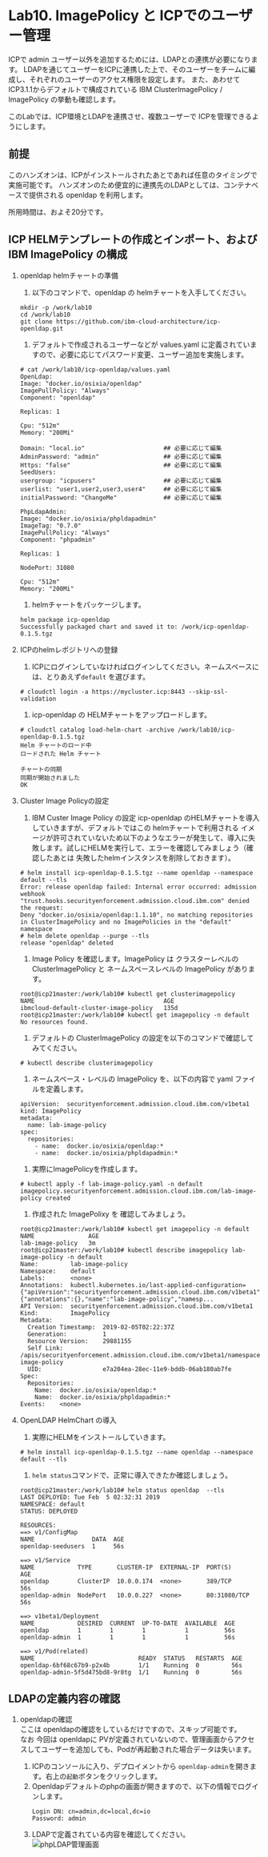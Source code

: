 # Lab10. ImagePolicy と ICPでのユーザー管理

ICPで admin ユーザー以外を追加するためには、LDAPとの連携が必要になります。
LDAPを通じてユーザーをICPに連携した上で、そのユーザーをチームに編成し、それぞれのユーザーのアクセス権限を設定します。
また、あわせて ICP3.1.1からデフォルトで構成されている IBM ClusterImagePolicy / ImagePolicy の挙動も確認します。

このLabでは、ICP環境とLDAPを連携させ、複数ユーザーで ICPを管理できるようにします。

## 前提

このハンズオンは、ICPがインストールされたあとであれば任意のタイミングで実施可能です。
ハンズオンのため便宜的に連携先のLDAPとしては、コンテナベースで提供される openldap を利用します。

所用時間は、およそ20分です。

## ICP HELMテンプレートの作成とインポート、および IBM ImagePolicy の構成

1. openldap helmチャートの準備

    1. 以下のコマンドで、openldap の helmチャートを入手してください。
      ```
      mkdir -p /work/lab10
      cd /work/lab10
      git clone https://github.com/ibm-cloud-architecture/icp-openldap.git 
      ```
    1. デフォルトで作成されるユーザーなどが values.yaml に定義されていますので、必要に応じてパスワード変更、ユーザー追加を実施します。
    ```
    # cat /work/lab10/icp-openldap/values.yaml
    OpenLdap:
    Image: "docker.io/osixia/openldap"
    ImagePullPolicy: "Always"
    Component: "openldap"

    Replicas: 1

    Cpu: "512m"
    Memory: "200Mi"

    Domain: "local.io"                      ## 必要に応じて編集
    AdminPassword: "admin"                  ## 必要に応じて編集
    Https: "false"                          ## 必要に応じて編集
    SeedUsers:
    usergroup: "icpusers"                   ## 必要に応じて編集
    userlist: "user1,user2,user3,user4"     ## 必要に応じて編集
    initialPassword: "ChangeMe"             ## 必要に応じて編集

    PhpLdapAdmin:
    Image: "docker.io/osixia/phpldapadmin"
    ImageTag: "0.7.0"
    ImagePullPolicy: "Always"
    Component: "phpadmin"

    Replicas: 1

    NodePort: 31080

    Cpu: "512m"
    Memory: "200Mi"
    ```
    1. helmチャートをパッケージします。
      ```
      helm package icp-openldap
      Successfully packaged chart and saved it to: /work/icp-openldap-0.1.5.tgz
      ```
1. ICPのhelmレポジトリへの登録

    1. ICPにログインしていなければログインしてください。ネームスペースには、とりあえず`default` を選びます。
      ```
      # cloudctl login -a https://mycluster.icp:8443 --skip-ssl-validation
      ```
    1. icp-openldap の HELMチャートをアップロードします。
      ```
      # cloudctl catalog load-helm-chart -archive /work/lab10/icp-openldap-0.1.5.tgz
      Helm チャートのロード中
      ロードされた Helm チャート

      チャートの同期
      同期が開始されました
      OK
      ```
1. Cluster Image Policyの設定    
    1. IBM Custer Image Policy の設定
    icp-openldap のHELMチャートを導入していきますが、デフォルトではこの helmチャートで利用される イメージが許可されていないため以下のようなエラーが発生して、導入に失敗します。試しにHELMを実行して、エラーを確認してみましょう（確認したあとは 失敗したhelmインスタンスを削除しておきます）。
    ```
    # helm install icp-openldap-0.1.5.tgz --name openldap --namespace default --tls
    Error: release openldap failed: Internal error occurred: admission webhook    
    "trust.hooks.securityenforcement.admission.cloud.ibm.com" denied the request:
    Deny "docker.io/osixia/openldap:1.1.10", no matching repositories in ClusterImagePolicy and no ImagePolicies in the "default" namespace
    # helm delete openldap --purge --tls
    release "openldap" deleted
    ```
    1. Image Policy を確認します。ImagePolicy は クラスターレベルの ClusterImagePolicy と ネームスペースレベルの ImagePolicy があります。
    ```
    root@icp21master:/work/lab10# kubectl get clusterimagepolicy
    NAME                                    AGE
    ibmcloud-default-cluster-image-policy   135d
    root@icp21master:/work/lab10# kubectl get imagepolicy -n default
    No resources found.
    ```
    1. デフォルトの ClusterImagePolicy の設定を以下のコマンドで確認してみてください。
    ```
    # kubectl describe clusterimagepolicy
    ```
    1. ネームスペース・レベルの ImagePolicy を、以下の内容で yaml ファイルを定義します。
    ```
    apiVersion:  securityenforcement.admission.cloud.ibm.com/v1beta1
    kind: ImagePolicy
    metadata:
      name: lab-image-policy
    spec:
      repositories:
        - name:  docker.io/osixia/openldap:*
        - name:  docker.io/osixia/phpldapadmin:*
    ```
    1. 実際にImagePolicyを作成します。
    ```
    # kubectl apply -f lab-image-policy.yaml -n default
    imagepolicy.securityenforcement.admission.cloud.ibm.com/lab-image-policy created
    ```
    1. 作成された ImagePolixy を 確認してみましょう。
    ```
    root@icp21master:/work/lab10# kubectl get imagepolicy -n default
    NAME               AGE
    lab-image-policy   3m
    root@icp21master:/work/lab10# kubectl describe imagepolicy lab-image-policy -n default
    Name:         lab-image-policy
    Namespace:    default
    Labels:       <none>
    Annotations:  kubectl.kubernetes.io/last-applied-configuration={"apiVersion":"securityenforcement.admission.cloud.ibm.com/v1beta1","kind":"ImagePolicy","metadata":{"annotations":{},"name":"lab-image-policy","namesp...
    API Version:  securityenforcement.admission.cloud.ibm.com/v1beta1
    Kind:         ImagePolicy
    Metadata:
      Creation Timestamp:  2019-02-05T02:22:37Z
      Generation:          1
      Resource Version:    29881155
      Self Link:           /apis/securityenforcement.admission.cloud.ibm.com/v1beta1/namespaces/default/imagepolicies/lab-image-policy
      UID:                 e7a204ea-28ec-11e9-bddb-06ab180ab7fe
    Spec:
      Repositories:
        Name:  docker.io/osixia/openldap:*
        Name:  docker.io/osixia/phpldapadmin:*
    Events:    <none>
    ```
    
1. OpenLDAP HelmChart の導入
   1. 実際にHELMをインストールしていきます。    
    ```
    # helm install icp-openldap-0.1.5.tgz --name openldap --namespace default --tls
    ```
   1. `helm status`コマンドで、正常に導入できたか確認しましょう。
    ```
    root@icp21master:/work/lab10# helm status openldap  --tls
    LAST DEPLOYED: Tue Feb  5 02:32:31 2019
    NAMESPACE: default
    STATUS: DEPLOYED

    RESOURCES:
    ==> v1/ConfigMap
    NAME                DATA  AGE
    openldap-seedusers  1     56s

    ==> v1/Service
    NAME            TYPE       CLUSTER-IP  EXTERNAL-IP  PORT(S)       AGE
    openldap        ClusterIP  10.0.0.174  <none>       389/TCP       56s
    openldap-admin  NodePort   10.0.0.227  <none>       80:31080/TCP  56s

    ==> v1beta1/Deployment
    NAME            DESIRED  CURRENT  UP-TO-DATE  AVAILABLE  AGE
    openldap        1        1        1           1          56s
    openldap-admin  1        1        1           1          56s

    ==> v1/Pod(related)
    NAME                             READY  STATUS   RESTARTS  AGE
    openldap-6bf68c67b9-p2x4b        1/1    Running  0         56s
    openldap-admin-5f5d475bd8-9r8tg  1/1    Running  0         56s
    ```
    
## LDAPの定義内容の確認
1. openldapの確認<br>
    ここは openldapの確認をしているだけですので、スキップ可能です。<br>
    なお 今回は openldapに PVが定義されていないので、管理画面からアクセスしてユーザーを追加しても、Podが再起動された場合データは失います。
    
    1. ICPのコンソールに入り、デプロイメントから `openldap-admin`を開きます。右上の`起動`ボタンをクリックします。
    1. Openldapデフォルトのphpの画面が開きますので、以下の情報でログインします。
       ```
       Login DN: cn=admin,dc=local,dc=io
       Password: admin
       ```
    1. LDAPで定義されている内容を確認してください。<br>
      ![phpLDAP管理画面](https://github.com/ICpTrial/ICPSelfLab/blob/master/images/Lab10/ldaptop.png)
  
